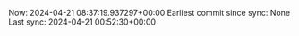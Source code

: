 Now: 2024-04-21 08:37:19.937297+00:00 Earliest commit since sync: None Last sync: 2024-04-21 00:52:30+00:00
